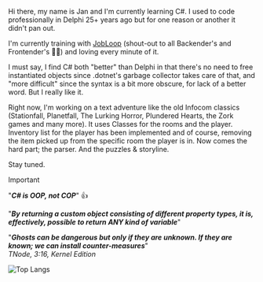 Hi there, my name is Jan and I'm currently learning C#. I used to code professionally in Delphi 25+ years ago but for one reason or another it didn't pan out.

I'm currently training with [JobLoop](https://www.jobloop.no) (shout-out to all Backender's and Frontender's 👨‍💻) and loving every minute of it. 

I must say, I find C# both "better" than Delphi in that there's no need to free instantiated objects since .dotnet's garbage collector takes care of that, and "more difficult" since the syntax is a bit more obscure, for lack of a better word.
But I really like it.

Right now, I'm working on a text adventure like the old Infocom classics (Stationfall, Planetfall, The Lurking Horror, Plundered Hearts, the Zork games and many more). It uses Classes for the rooms and the player. 
Inventory list for the player has been implemented and of course, removing the item picked up from the specific room the player is in. 
Now comes the hard part; the parser. And the puzzles & storyline.

Stay tuned.

> [!IMPORTANT]
>"***C# is OOP, not COP***" 👍
>
>"***By returning a custom object consisting of different property types, it is, effectively, possible to return ANY kind of variable***"
>
> "***Ghosts can be dangerous but only if they are unknown. If they are known; we can install counter-measures***"<br>
> *TNode, 3:16, Kernel Edition*


![Top Langs](https://github-readme-stats.vercel.app/api/top-langs/?username=Wazi2025&layout=compact)


<!--
**Wazi2025/Wazi2025** is a ✨ _special_ ✨ repository because its `README.md` (this file) appears on your GitHub profile.

Here are some ideas to get you started:

- 🔭 I’m currently working on ...
- 🌱 I’m currently learning ...
- 👯 I’m looking to collaborate on ...
- 🤔 I’m looking for help with ...
- 💬 Ask me about ...
- 📫 How to reach me: ...
- 😄 Pronouns: ...
- ⚡ Fun fact: ...
-->
